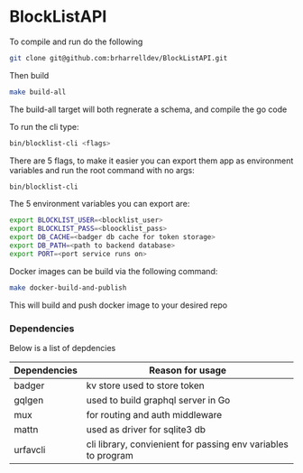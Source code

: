 # BlockListAPI

To compile and run do the following

```bash
git clone git@github.com:brharrelldev/BlockListAPI.git
```

Then build

```bash
make build-all
```


The build-all target will both regnerate a schema, and compile the go code

To run the cli type:

```bash
bin/blocklist-cli <flags>
```

There are 5 flags, to make it easier you can export them app as environment variables and run the root command with no args:

```bash
bin/blocklist-cli
```


The 5 environment variables you can export are:

```bash
export BLOCKLIST_USER=<blocklist_user>
export BLOCKLIST_PASS=<bloocklist_pass>
export DB_CACHE=<badger db cache for token storage>
export DB_PATH=<path to backend database>
export PORT=<port service runs on>
```

Docker images can be build via the following command:

```bash 
make docker-build-and-publish
```

This will build and push docker image to your desired repo





### Dependencies

Below is a list of depdencies

|Dependencies|Reason for usage|
|------------|----------------|
|badger    | kv store used to store token|
|gqlgen    | used to build graphql server in Go|
|mux       | for routing and auth middleware|
| mattn    | used as driver for sqlite3 db |
|urfavcli | cli library, convienient for passing env variables to program |




